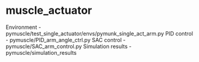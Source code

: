 # muscle_actuator

Environment - pymuscle/test_single_actuator/envs/pymunk_single_act_arm.py
PID control - pymuscle/PID_arm_angle_ctrl.py
SAC control - pymuscle/SAC_arm_control.py
Simulation results - pymuscle/simulation_results